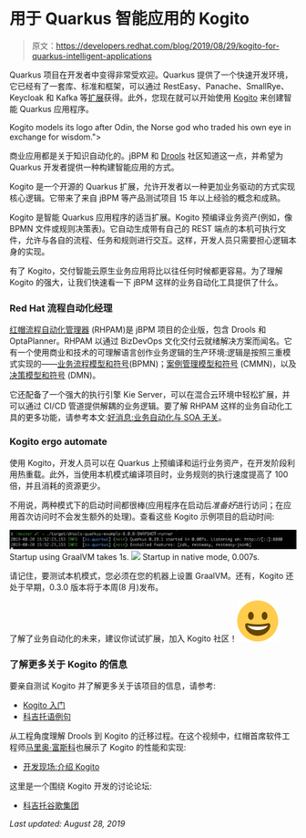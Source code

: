 # 用于 Quarkus 智能应用的 Kogito

> 原文：<https://developers.redhat.com/blog/2019/08/29/kogito-for-quarkus-intelligent-applications>

Quarkus 项目在开发者中变得非常受欢迎。Quarkus 提供了一个快速开发环境，它已经有了一套库、标准和框架，可以通过 RestEasy、Panache、SmallRye、Keycloak 和 Kafka 等[扩展](https://quarkus.io/extensions/)获得。此外，您现在就可以开始使用 [Kogito](https://developers.redhat.com/blog/2019/07/23/devnation-live-introducing-kogito/) 来创建智能 Quarkus 应用程序。

[](/sites/default/files/tushuswatrutenaprog)Kogito models its logo after Odin, the Norse god who traded his own eye in exchange for wisdom.">

商业应用都是关于知识自动化的。jBPM 和 [Drools](https://www.drools.org/) 社区知道这一点，并希望为 Quarkus 开发者提供一种构建智能应用的方式。

Kogito 是一个开源的 Quarkus 扩展，允许开发者以一种更加业务驱动的方式实现核心逻辑。它带来了来自 jBPM 等产品测试项目 15 年以上经验的概念和成熟。

Kogito 是智能 Quarkus 应用程序的适当扩展。Kogito 预编译业务资产(例如，像 BPMN 文件或规则决策表)。它自动生成带有自己的 REST 端点的本机可执行文件，允许与各自的流程、任务和规则进行交互。这样，开发人员只需要担心逻辑本身的实现。

有了 Kogito，交付智能云原生业务应用将比以往任何时候都更容易。为了理解 Kogito 的强大，让我们快速看一下 jBPM 这样的业务自动化工具提供了什么。

### Red Hat 流程自动化经理

[红帽流程自动化管理器](https://developers.redhat.com/products/rhpam/download) (RHPAM)是 jBPM 项目的企业版，包含 Drools 和 OptaPlanner。RHPAM 以通过 BizDevOps 文化交付云就绪解决方案而闻名。它有一个使用商业和技术的可理解语言创作业务逻辑的生产环境:逻辑是按照三重模式实现的——[业务流程模型和符号](https://access.redhat.com/documentation/en-us/red_hat_jboss_bpm_suite/6.1/html/administration_and_configuration_guide/chap-business_process_model_and_notation)(BPMN)；[案例管理模型和符号](https://access.redhat.com/documentation/en-us/red_hat_process_automation_manager/7.3/html/designing_and_building_cases_for_case_management/case-management-cmmn-con-case-management-design) (CMMN)，以及[决策模型和符号](https://access.redhat.com/documentation/en-us/red_hat_process_automation_manager/7.0/html/designing_a_decision_service_using_dmn_models/dmn-con_dmn-models) (DMN)。

它还配备了一个强大的执行引擎 Kie Server，可以在混合云环境中轻松扩展，并可以通过 CI/CD 管道提供解耦的业务逻辑。要了解 RHPAM 这样的业务自动化工具的更多功能，请参考本文:[好消息:业务自动化与 SOA 无关](https://developers.redhat.com/blog/2019/02/20/good-news-business-automation-is-not-about-soa/)。

### Kogito ergo automate

使用 Kogito，开发人员可以在 Quarkus 上预编译和运行业务资产，在开发阶段利用热重载。此外，当使用本机模式编译项目时，业务规则的执行速度提高了 100 倍，并且消耗的资源更少。

不用说，两种模式下的启动时间都很棒(应用程序在启动后*准备好*进行访问；在应用首次访问时不会发生额外的处理)。查看这些 Kogito 示例项目的启动时间:

![](img/1b616efb99020c60b06e2c528ce72f3a.png)
Startup using GraalVM takes 1s. ![](img/b584fc3977e90c20e4650bb7b15c3ce3.png)
Startup in native mode, 0.007s.

请记住，要测试本机模式，您必须在您的机器上设置 GraalVM。还有，Kogito 还处于早期，0.3.0 版本将于本周(8 月)发布。

了解了业务自动化的未来，建议你试试扩展，加入 Kogito 社区！![?](img/3662ff39ae66cc5b6924cc0e12dabe7a.png)

### 了解更多关于 Kogito 的信息

要亲自测试 Kogito 并了解更多关于该项目的信息，请参考:

*   [Kogito 入门](https://kogito.kie.org/get-started/)
*   [科吉托语例句](https://github.com/kiegroup/kogito-examples)

从工程角度理解 Drools 到 Kogito 的迁移过程。在这个视频中，红帽首席软件工程师[马里奥·富斯科](https://developers.redhat.com/blog/author/mfusco/)也展示了 Kogito 的性能和实现:

*   [开发现场:介绍 Kogito](https://developers.redhat.com/blog/2019/07/23/devnation-live-introducing-kogito/)

这里是一个围绕 Kogito 开发的讨论论坛:

*   [科吉托谷歌集团](https://groups.google.com/forum/#!forum/kogito-development)

*Last updated: August 28, 2019*